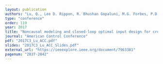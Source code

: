 ```yaml
---
layout: publication
authors: "Lu, Q., Lee D. Rippon, R. Bhushan Gopaluni, M.G. Forbes, P.D. Loewen, J.U. Backstrom, G.A. Dumont"
type: "conference"
order: 119
year: 2017
title: "Noncausal modeling and closed-loop optimal input design for cross-directional processes of paper machines"
journal: "American Control Conference"
pdf: "2017C3_Lu_ACC.pdf"
slides: "2017C3_Lu_ACC_Slides.pdf"
external_url: "https://ieeexplore.ieee.org/document/7963381"
pagenum: "2837-2842"
---
```

